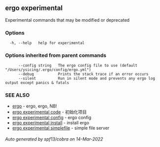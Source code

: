 ## ergo experimental

Experimental commands that may be modified or deprecated

### Options

```
  -h, --help   help for experimental
```

### Options inherited from parent commands

```
      --config string   The ergo config file to use (default "/Users/ysicing/.ergo/config/ergo.yml")
      --debug           Prints the stack trace if an error occurs
      --silent          Run in silent mode and prevents any ergo log output except panics & fatals
```

### SEE ALSO

* [ergo](ergo.md)	 - ergo, ergo, NB!
* [ergo experimental code](ergo_experimental_code.md)	 - 初始化项目
* [ergo experimental config](ergo_experimental_config.md)	 - ergo config
* [ergo experimental install](ergo_experimental_install.md)	 - install ergo
* [ergo experimental simplefile](ergo_experimental_simplefile.md)	 - simple file server

###### Auto generated by spf13/cobra on 14-Mar-2022
